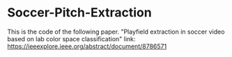 # Soccer-Pitch-Extraction
This is the code of the following paper.
"Playfield extraction in soccer video based on lab color space classification"
link: https://ieeexplore.ieee.org/abstract/document/8786571
